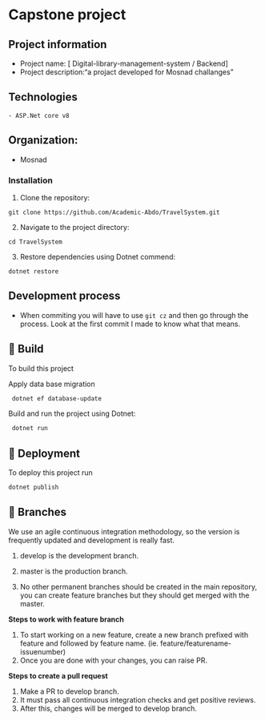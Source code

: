 # Capstone project 

## Project information

-   Project name: [ Digital-library-management-system / Backend]
-   Project description:“a projact developed for Mosnad challanges”
## Technologies

    - ASP.Net core v8


## Organization:
   -   Mosnad

### Installation

1. Clone the repository:
```shell
git clone https://github.com/Academic-Abdo/TravelSystem.git
```

2. Navigate to the project directory:
```shell
cd TravelSystem
```

3. Restore dependencies using Dotnet commend:
```shell
dotnet restore
```

## Development process

-   When commiting you will have to use `git cz` and then go through the process. Look at the first commit I made to know what that means.


## 🔨 Build

To build this project

Apply data base migration

```bash
 dotnet ef database-update
```

Build and run the project using Dotnet:

```bash
 dotnet run
```


## 🚀 Deployment

To deploy this project run

```bash
dotnet publish
```



## 🌵 Branches

We use an agile continuous integration methodology, so the version is frequently updated and development is really fast.

1. develop is the development branch.

2. master is the production branch.

3. No other permanent branches should be created in the main repository, you can create feature branches but they should get merged with the master.

**Steps to work with feature branch**

1. To start working on a new feature, create a new branch prefixed with feature and followed by feature name. (ie. feature/featurename-issuenumber)
2. Once you are done with your changes, you can raise PR.

**Steps to create a pull request**

1. Make a PR to develop branch.
2. It must pass all continuous integration checks and get positive reviews.
3. After this, changes will be merged to develop branch.

